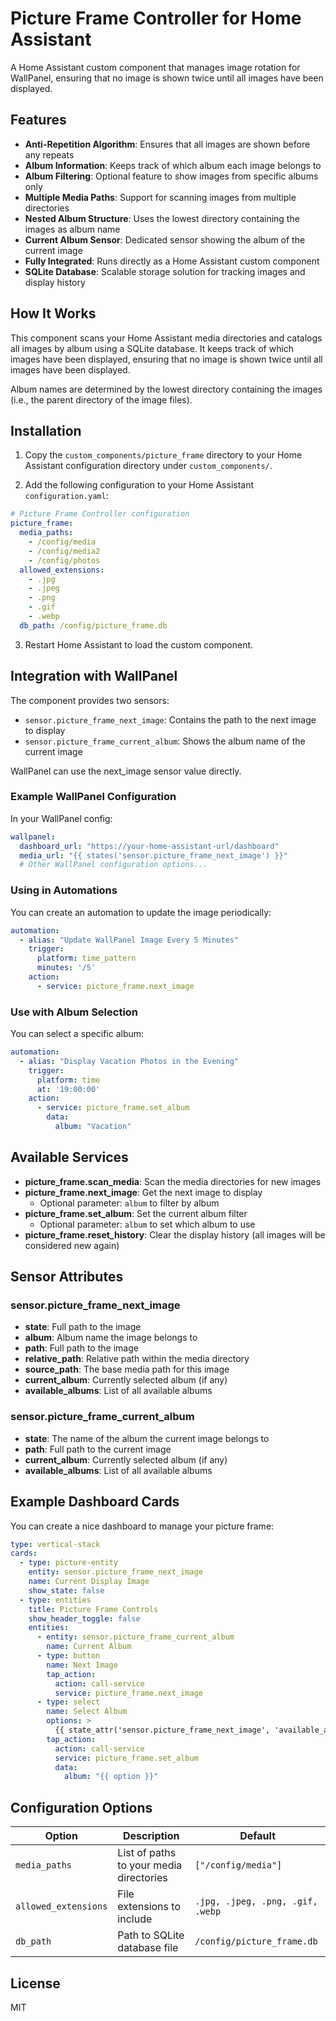 # Picture Frame Controller for Home Assistant

A Home Assistant custom component that manages image rotation for WallPanel, ensuring that no image is shown twice until all images have been displayed.

## Features

- **Anti-Repetition Algorithm**: Ensures that all images are shown before any repeats
- **Album Information**: Keeps track of which album each image belongs to
- **Album Filtering**: Optional feature to show images from specific albums only
- **Multiple Media Paths**: Support for scanning images from multiple directories
- **Nested Album Structure**: Uses the lowest directory containing the images as album name
- **Current Album Sensor**: Dedicated sensor showing the album of the current image
- **Fully Integrated**: Runs directly as a Home Assistant custom component
- **SQLite Database**: Scalable storage solution for tracking images and display history

## How It Works

This component scans your Home Assistant media directories and catalogs all images by album using a SQLite database. It keeps track of which images have been displayed, ensuring that no image is shown twice until all images have been displayed.

Album names are determined by the lowest directory containing the images (i.e., the parent directory of the image files).

## Installation

1. Copy the `custom_components/picture_frame` directory to your Home Assistant configuration directory under `custom_components/`.

2. Add the following configuration to your Home Assistant `configuration.yaml`:

```yaml
# Picture Frame Controller configuration
picture_frame:
  media_paths:
    - /config/media
    - /config/media2
    - /config/photos
  allowed_extensions:
    - .jpg
    - .jpeg
    - .png
    - .gif
    - .webp
  db_path: /config/picture_frame.db
```

3. Restart Home Assistant to load the custom component.

## Integration with WallPanel

The component provides two sensors: 
- `sensor.picture_frame_next_image`: Contains the path to the next image to display
- `sensor.picture_frame_current_album`: Shows the album name of the current image

WallPanel can use the next_image sensor value directly.

### Example WallPanel Configuration

In your WallPanel config:

```yaml
wallpanel:
  dashboard_url: "https://your-home-assistant-url/dashboard"
  media_url: "{{ states('sensor.picture_frame_next_image') }}"
  # Other WallPanel configuration options...
```

### Using in Automations

You can create an automation to update the image periodically:

```yaml
automation:
  - alias: "Update WallPanel Image Every 5 Minutes"
    trigger:
      platform: time_pattern
      minutes: '/5'
    action:
      - service: picture_frame.next_image
```

### Use with Album Selection

You can select a specific album:

```yaml
automation:
  - alias: "Display Vacation Photos in the Evening"
    trigger:
      platform: time
      at: '19:00:00'
    action:
      - service: picture_frame.set_album
        data:
          album: "Vacation"
```

## Available Services

- **picture_frame.scan_media**: Scan the media directories for new images
- **picture_frame.next_image**: Get the next image to display
  - Optional parameter: `album` to filter by album
- **picture_frame.set_album**: Set the current album filter
  - Optional parameter: `album` to set which album to use
- **picture_frame.reset_history**: Clear the display history (all images will be considered new again)

## Sensor Attributes

### sensor.picture_frame_next_image
- **state**: Full path to the image
- **album**: Album name the image belongs to
- **path**: Full path to the image
- **relative_path**: Relative path within the media directory
- **source_path**: The base media path for this image
- **current_album**: Currently selected album (if any)
- **available_albums**: List of all available albums

### sensor.picture_frame_current_album
- **state**: The name of the album the current image belongs to
- **path**: Full path to the current image
- **current_album**: Currently selected album (if any)
- **available_albums**: List of all available albums

## Example Dashboard Cards

You can create a nice dashboard to manage your picture frame:

```yaml
type: vertical-stack
cards:
  - type: picture-entity
    entity: sensor.picture_frame_next_image
    name: Current Display Image
    show_state: false
  - type: entities
    title: Picture Frame Controls
    show_header_toggle: false
    entities:
      - entity: sensor.picture_frame_current_album
        name: Current Album
      - type: button
        name: Next Image
        tap_action:
          action: call-service
          service: picture_frame.next_image
      - type: select
        name: Select Album
        options: >
          {{ state_attr('sensor.picture_frame_next_image', 'available_albums') }}
        tap_action:
          action: call-service
          service: picture_frame.set_album
          data:
            album: "{{ option }}"
```

## Configuration Options

| Option | Description | Default |
|--------|-------------|---------|
| `media_paths` | List of paths to your media directories | `["/config/media"]` |
| `allowed_extensions` | File extensions to include | `.jpg, .jpeg, .png, .gif, .webp` |
| `db_path` | Path to SQLite database file | `/config/picture_frame.db` |

## License

MIT